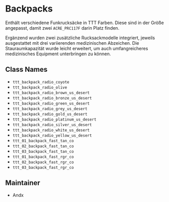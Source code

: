 # Backpacks

Enthält verschiedene Funkrucksäcke in TTT Farben. Diese sind in der Größe angepasst, damit zwei `ACRE_PRC117F` darin Platz finden.

Ergänzend wurden zwei zusätzliche Rucksackmodelle integriert, jeweils ausgestattet mit drei variierenden medizinischen Abzeichen. Die Stauraumkapazität wurde leicht erweitert, um auch umfangreicheres medizinisches Equipment unterbringen zu können.

## Class Names

- `ttt_backpack_radio_coyote`
- `ttt_backpack_radio_olive`
- `ttt_backpack_radio_brown_us_desert`
- `ttt_backpack_radio_bronze_us_desert`
- `ttt_backpack_radio_green_us_desert`
- `ttt_backpack_radio_grey_us_desert`
- `ttt_backpack_radio_gold_us_desert`
- `ttt_backpack_radio_platinum_us_desert`
- `ttt_backpack_radio_silver_us_desert`
- `ttt_backpack_radio_white_us_desert`
- `ttt_backpack_radio_yellow_us_desert`
- `ttt_01_backpack_fast_tan_co`
- `ttt_02_backpack_fast_tan_co`
- `ttt_03_backpack_fast_tan_co`
- `ttt_01_backpack_fast_rgr_co`
- `ttt_02_backpack_fast_rgr_co`
- `ttt_03_backpack_fast_rgr_co`

## Maintainer

- Andx
